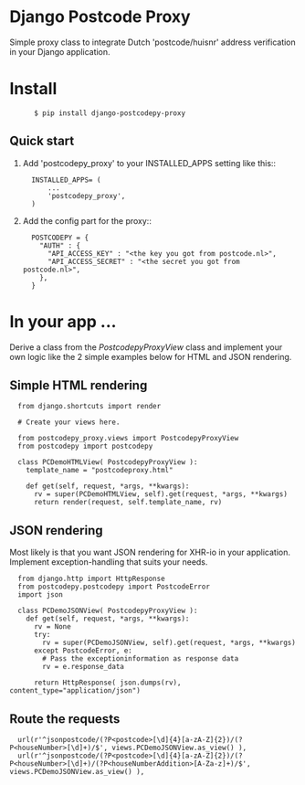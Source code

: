 Django Postcode Proxy
=========================

Simple proxy class to integrate Dutch 'postcode/huisnr' address verification in your Django application.

Install
=========

          $ pip install django-postcodepy-proxy


Quick start
-----------------

1. Add 'postcodepy_proxy' to your INSTALLED_APPS setting like this::

         INSTALLED_APPS= (
             ...
             'postcodepy_proxy',
         )

2. Add the config part for the proxy::

         POSTCODEPY = {
           "AUTH" : {
             "API_ACCESS_KEY" : "<the key you got from postcode.nl>",
             "API_ACCESS_SECRET" : "<the secret you got from postcode.nl>",
           },
         }

In your app ...
================

Derive a class from the *PostcodepyProxyView* class and implement your own logic like the 2 simple examples below for HTML and JSON rendering.

## Simple HTML rendering
 
      from django.shortcuts import render

      # Create your views here.

      from postcodepy_proxy.views import PostcodepyProxyView
      from postcodepy import postcodepy

      class PCDemoHTMLView( PostcodepyProxyView ):
        template_name = "postcodeproxy.html"
      
        def get(self, request, *args, **kwargs):
          rv = super(PCDemoHTMLView, self).get(request, *args, **kwargs)
          return render(request, self.template_name, rv)


## JSON rendering

Most likely is that you want JSON rendering for XHR-io in your application. Implement exception-handling that suits your needs.


      from django.http import HttpResponse
      from postcodepy.postcodepy import PostcodeError
      import json

      class PCDemoJSONView( PostcodepyProxyView ):
        def get(self, request, *args, **kwargs):
          rv = None
          try:
            rv = super(PCDemoJSONView, self).get(request, *args, **kwargs)
          except PostcodeError, e:
            # Pass the exceptioninformation as response data
            rv = e.response_data

          return HttpResponse( json.dumps(rv), content_type="application/json")


## Route the requests

      url(r'^jsonpostcode/(?P<postcode>[\d]{4}[a-zA-Z]{2})/(?P<houseNumber>[\d]+)/$', views.PCDemoJSONView.as_view() ),
      url(r'^jsonpostcode/(?P<postcode>[\d]{4}[a-zA-Z]{2})/(?P<houseNumber>[\d]+)/(?P<houseNumberAddition>[A-Za-z]+)/$', views.PCDemoJSONView.as_view() ),
